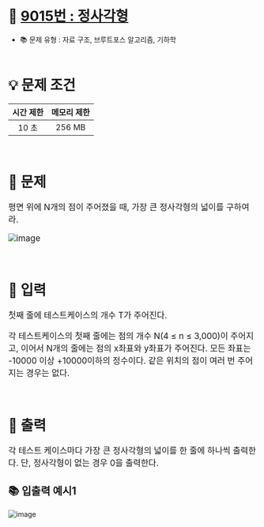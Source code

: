 # 📕 [ 9015번 : 정사각형 ](https://www.acmicpc.net/problem/9015)
- 📚 문제 유형 : 자료 구조, 브루트포스 알고리즘, 기하학
  <br/><br/>

# 💡 문제 조건

| 시간 제한 |메모리 제한|
|:-----:|:---:|
|  10 초  |256 MB|
<br/>

# 📕 문제
<div style="font-size: 17px">

평면 위에 N개의 점이 주어졌을 때, 가장 큰 정사각형의 넓이를 구하여라.


![image](https://user-images.githubusercontent.com/13804810/160431359-8d3005dd-37d2-422f-9fef-6c8826ee8942.png)

</div>
<br/>

# 📢 입력
<div style="font-size: 17px">

첫째 줄에 테스트케이스의 개수 T가 주어진다.

각 테스트케이스의 첫째 줄에는 점의 개수 N(4 ≤ n ≤ 3,000)이 주어지고, 이어서 N개의 줄에는 점의 x좌표와 y좌표가 주어진다. 모든 좌표는 -10000 이상 +10000이하의 정수이다. 같은 위치의 점이 여러 번 주어지는 경우는 없다.
</div>
<br/>

# 📢 출력
<div style="font-size: 17px">

각 테스트 케이스마다 가장 큰 정사각형의 넓이를 한 줄에 하나씩 출력한다. 단, 정사각형이 없는 경우 0을 출력한다.

</div>

## 📚 입출력 예시1
![image](https://user-images.githubusercontent.com/13804810/160431864-2d532c06-606f-4b8a-a0bd-9813c62d4cb3.png)
